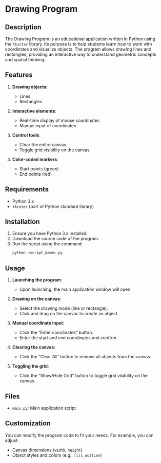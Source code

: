 # Drawing Program

## Description
The Drawing Program is an educational application written in Python using the `tkinter` library. Its purpose is to help students learn how to work with coordinates and visualize objects. The program allows drawing lines and rectangles, providing an interactive way to understand geometric concepts and spatial thinking.

## Features

1. **Drawing objects**:
   - Lines
   - Rectangles

2. **Interactive elements**:
   - Real-time display of mouse coordinates
   - Manual input of coordinates

3. **Control tools**:
   - Clear the entire canvas
   - Toggle grid visibility on the canvas

4. **Color-coded markers**:
   - Start points (green)
   - End points (red)

## Requirements

- Python 3.x
- `tkinter` (part of Python standard library)

## Installation

1. Ensure you have Python 3.x installed.
2. Download the source code of the program.
3. Run the script using the command:
   ```bash
   python <script_name>.py
   ```

## Usage

1. **Launching the program**:
   - Upon launching, the main application window will open.

2. **Drawing on the canvas**:
   - Select the drawing mode (line or rectangle).
   - Click and drag on the canvas to create an object.

3. **Manual coordinate input**:
   - Click the “Enter coordinates” button.
   - Enter the start and end coordinates and confirm.

4. **Clearing the canvas**:
   - Click the “Clear All” button to remove all objects from the canvas.

5. **Toggling the grid**:
   - Click the “Show/Hide Grid” button to toggle grid visibility on the canvas.

## Files

- `main.py`: Main application script

## Customization

You can modify the program code to fit your needs. For example, you can adjust:

- Canvas dimensions (`width`, `height`)
- Object styles and colors (e.g., `fill`, `outline`)

